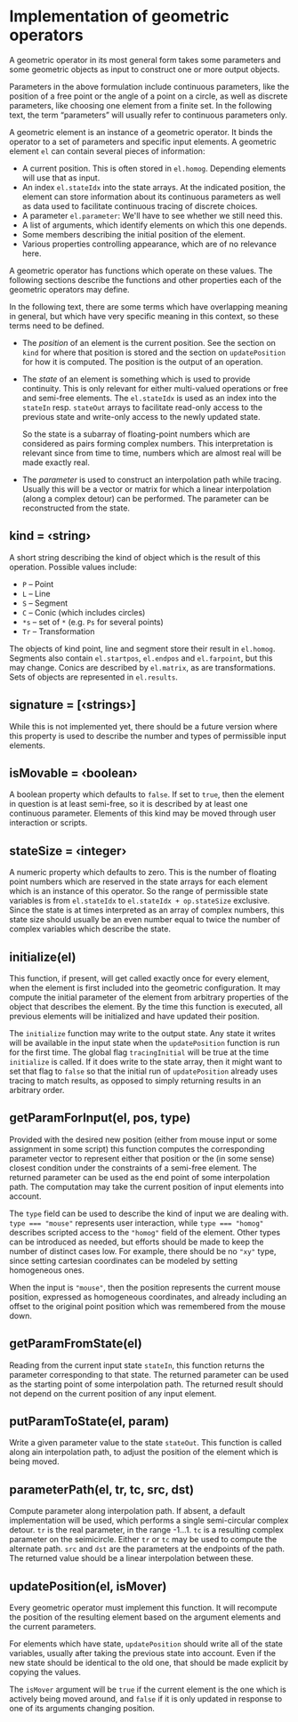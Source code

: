 # Implementation of geometric operators

A geometric operator in its most general form takes some parameters
and some geometric objects as input to construct one or more output objects.

Parameters in the above formulation include continuous parameters,
like the position of a free point or the angle of a point on a circle,
as well as discrete parameters, like choosing one element from a finite set.
In the following text, the term “parameters” will usually refer to continuous parameters only.

A geometric element is an instance of a geometric operator.
It binds the operator to a set of parameters and specific input elements.
A geometric element `el` can contain several pieces of information:

-   A current position. This is often stored in `el.homog`.
    Depending elements will use that as input.
-   An index `el.stateIdx` into the state arrays.
    At the indicated position, the element can store information
    about its continuous parameters as well as data used
    to facilitate continuous tracing of discrete choices.
-   A parameter `el.parameter`: We'll have to see whether we still need this.
-   A list of arguments, which identify elements on which this one depends.
-   Some members describing the initial position of the element.
-   Various properties controlling appearance, which are of no relevance here.

A geometric operator has functions which operate on these values.
The following sections describe the functions and other properties
each of the geometric operators may define.

In the following text, there are some terms
which have overlapping meaning in general,
but which have very specific meaning in this context,
so these terms need to be defined.

-   The _position_ of an element is the current position.
    See the section on `kind` for where that position is stored
    and the section on `updatePosition` for how it is computed.
    The position is the output of an operation.

-   The _state_ of an element is something which is used to provide continuity.
    This is only relevant for either multi-valued operations
    or free and semi-free elements.
    The `el.stateIdx` is used as an index into the `stateIn` resp. `stateOut` arrays
    to facilitate read-only access to the previous state
    and write-only access to the newly updated state.

    So the state is a subarray of floating-point numbers
    which are considered as pairs forming complex numbers.
    This interpretation is relevant since from time to time,
    numbers which are almost real will be made exactly real.

-   The _parameter_ is used to construct an interpolation path while tracing.
    Usually this will be a vector or matrix
    for which a linear interpolation (along a complex detour) can be performed.
    The parameter can be reconstructed from the state.

## kind = ‹string›

A short string describing the kind of object which is the result of this operation.
Possible values include:

-   `P` – Point
-   `L` – Line
-   `S` – Segment
-   `C` – Conic (which includes circles)
-   `*s` – set of `*` (e.g. `Ps` for several points)
-   `Tr` – Transformation

The objects of kind point, line and segment store their result in `el.homog`.
Segments also contain `el.startpos`, `el.endpos` and `el.farpoint`, but this may change.
Conics are described by `el.matrix`, as are transformations.
Sets of objects are represented in `el.results`.

## signature = [‹strings›]

While this is not implemented yet, there should be a future version
where this property is used to describe the number and types
of permissible input elements.

## isMovable = ‹boolean›

A boolean property which defaults to `false`.
If set to `true`, then the element in question is at least semi-free,
so it is described by at least one continuous parameter.
Elements of this kind may be moved through user interaction or scripts.

## stateSize = ‹integer›

A numeric property which defaults to zero.
This is the number of floating point numbers which are reserved
in the state arrays for each element which is an instance of this operator.
So the range of permissible state variables is from `el.stateIdx`
to `el.stateIdx + op.stateSize` exclusive.
Since the state is at times interpreted as an array of complex numbers,
this state size should usually be an even number equal to
twice the number of complex variables which describe the state.

## initialize(el)

This function, if present, will get called exactly once for every element,
when the element is first included into the geometric configuration.
It may compute the initial parameter of the element
from arbitrary properties of the object that describes the element.
By the time this function is executed,
all previous elements will be initialized and have updated their position.

The `initialize` function may write to the output state.
Any state it writes will be available in the input state when the
`updatePosition` function is run for the first time.
The global flag `tracingInitial` will be true at the time `initialize` is called.
If it does write to the state array, then it might want to set that flag to `false`
so that the initial run of `updatePosition` already uses tracing to match results,
as opposed to simply returning results in an arbitrary order.

## getParamForInput(el, pos, type)

Provided with the desired new position
(either from mouse input or some assignment in some script)
this function computes the corresponding parameter vector to represent
either that position or the (in some sense) closest condition
under the constraints of a semi-free element.
The returned parameter can be used as the end point of some interpolation path.
The computation may take the current position of input elements into account.

The `type` field can be used to describe the kind of input we are dealing with.
`type === "mouse"` represents user interaction, while `type === "homog"`
describes scripted access to the `"homog"` field of the element.
Other types can be introduced as needed, but efforts should be made to keep
the number of distinct cases low. For example, there should be no `"xy"` type,
since setting cartesian coordinates can be modeled by setting homogeneous ones.

When the input is `"mouse"`, then the position represents
the current mouse position, expressed as homogeneous coordinates,
and already including an offset to the original point position
which was remembered from the mouse down.

## getParamFromState(el)

Reading from the current input state `stateIn`,
this function returns the parameter corresponding to that state.
The returned parameter can be used as the starting point of some interpolation path.
The returned result should not depend on the current position of any input element.

## putParamToState(el, param)

Write a given parameter value to the state `stateOut`.
This function is called along ain interpolation path,
to adjust the position of the element which is being moved.

## parameterPath(el, tr, tc, src, dst)

Compute parameter along interpolation path.
If absent, a default implementation will be used,
which performs a single semi-circular complex detour.
`tr` is the real parameter, in the range -1…1.
`tc` is a resulting complex parameter on the seimicircle.
Either `tr` or `tc` may be used to compute the alternate path.
`src` and `dst` are the parameters at the endpoints of the path.
The returned value should be a linear interpolation between these.

## updatePosition(el, isMover)

Every geometric operator must implement this function.
It will recompute the position of the resulting element
based on the argument elements and the current parameters.

For elements which have state,
`updatePosition` should write all of the state variables,
usually after taking the previous state into account.
Even if the new state should be identical to the old one,
that should be made explicit by copying the values.

The `isMover` argument will be `true` if the current element is the
one which is actively being moved around, and `false` if it is only
updated in response to one of its arguments changing position.

